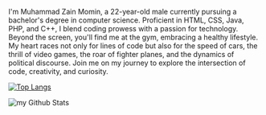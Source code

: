 I'm Muhammad Zain Momin, a 22-year-old male currently pursuing a bachelor's degree in computer science. Proficient in HTML, CSS, Java, PHP, and C++, I blend coding prowess with a passion for technology. Beyond the screen, you'll find me at the gym, embracing a healthy lifestyle. My heart races not only for lines of code but also for the speed of cars, the thrill of video games, the roar of fighter planes, and the dynamics of political discourse. Join me on my journey to explore the intersection of code, creativity, and curiosity.
<!---
MZM45/MZM45 is a ✨ special ✨ repository because its `README.md` (this file) appears on your GitHub profile.
You can click the Preview link to take a look at your changes.
--->
[![Top Langs](https://github-readme-stats.vercel.app/api/top-langs/?username=MZM45&layout=compact&theme=vision-friendly-dark)](https://github.com/anuraghazra/github-readme-stats)

<img align="center" src="https://github-readme-stats.vercel.app/api
MZM45=madushadhanushka&include_all_commits=true&count_private=true&show_icons=true&line_height=20&title_color=2B5BBD&icon_color=1124BB&text_color=A1A1A1&bg_color=0,000000,130F40" alt="my Github Stats"/>

